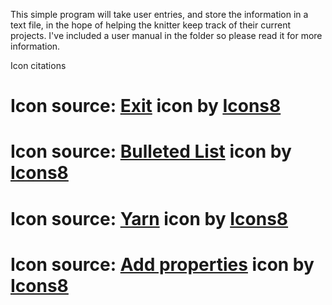 This simple program will take user entries, and store the information in a text file, in the hope of helping the knitter keep track of their current projects.
I've included a user manual in the folder so please read it for more information.

Icon citations
  # Icon source: <a target="_blank" href="https://icons8.com/icon/23537/close-window">Exit</a> icon by <a target="_blank" href="https://icons8.com">Icons8</a>
  # Icon source: <a target="_blank" href="https://icons8.com/icon/20406/bulleted-list">Bulleted List</a> icon by <a target="_blank" href="https://icons8.com">Icons8</a>
  # Icon source: <a target="_blank" href="https://icons8.com/icon/ZNv5i4TDioH0/yarn">Yarn</a> icon by <a target="_blank" href="https://icons8.com">Icons8</a>
  # Icon source: <a target="_blank" href="https://icons8.com/icon/5271/add-properties">Add properties</a> icon by <a target="_blank" href="https://icons8.com">Icons8</a>
  
